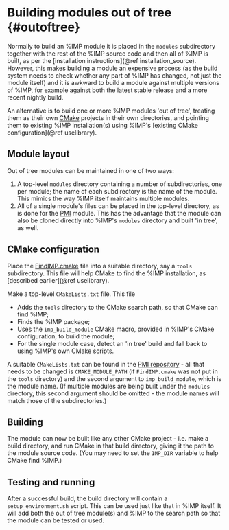 Building modules out of tree {#outoftree}
============================

Normally to build an %IMP module it is placed in the `modules` subdirectory
together with the rest of the %IMP source code and then all of %IMP is
built, as per the [installation instructions](@ref installation_source).
However, this makes building a module an expensive process (as the build
system needs to check whether any part of %IMP has changed, not just the
module itself) and it is awkward to build a module against multiple
versions of %IMP, for example against both the latest stable release and
a more recent nightly build.

An alternative is to build one or more %IMP modules 'out of tree', treating
them as their own [CMake](https://cmake.org/) projects in their own
directories, and pointing them to existing %IMP installation(s) using
%IMP's [existing CMake configuration](@ref uselibrary).

## Module layout

Out of tree modules can be maintained in one of two ways:

  1. A top-level `modules` directory containing a number of subdirectories,
     one per module; the name of each subdirectory is the name of the module.
     This mimics the way %IMP itself maintains multiple modules.
  2. All of a single module's files can be placed in the top-level directory,
     as is done for the [PMI](https://github.com/salilab/pmi/) module. This
     has the advantage that the module can also be cloned directly into
     %IMP's `modules` directory and built 'in tree', as well.

## CMake configuration

Place the [FindIMP.cmake](https://github.com/salilab/pmi/blob/develop/tools/FindIMP.cmake)
file into a suitable directory, say a `tools` subdirectory. This file will help
CMake to find the %IMP installation, as [described earlier](@ref uselibrary).

Make a top-level `CMakeLists.txt` file. This file
 - Adds the `tools` directory to the CMake search path, so that CMake can
   find %IMP;
 - Finds the %IMP package;
 - Uses the `imp_build_module` CMake macro, provided in %IMP's CMake
   configuration, to build the module;
 - For the single module case, detect an 'in tree' build and fall back to
   using %IMP's own CMake scripts.

A suitable `CMakeLists.txt` can be found in the
[PMI repository](https://github.com/salilab/pmi/blob/develop/CMakeLists.txt) -
all that needs to be changed is `CMAKE_MODULE_PATH` (if `FindIMP.cmake` was
not put in the `tools` directory) and the second argument to
`imp_build_module`, which is the module name. (If multiple modules are
being built under the `modules` directory, this second argument should
be omitted - the module names will match those of the subdirectories.)

## Building

The module can now be built like any other CMake project - i.e. make a
build directory, and run CMake in that build directory, giving it the
path to the module source code. (You may need to set the `IMP_DIR` variable
to help CMake find %IMP.)

## Testing and running

After a successful build, the build directory will contain a
`setup_environment.sh` script. This can be used just like that in %IMP
itself. It will add both the out of tree module(s) and %IMP to the search
path so that the module can be tested or used.
